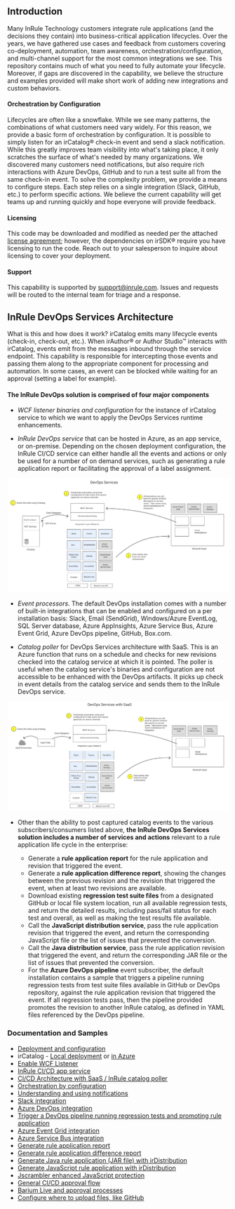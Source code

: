 ## Introduction

Many InRule Technology customers integrate rule applications (and the decisions they contain) into business-critical application lifecycles.  Over the years, we have gathered use cases and feedback from customers covering co-deployment, automation, team awareness, orchestration/configuration, and multi-channel support for the most common integrations we see.  This repository contains much of what you need to fully automate your lifecycle.  Moreover, if gaps are discovered in the capability, we believe the structure and examples provided will make short work of adding new integrations and custom behaviors.

#### Orchestration by Configuration
Lifecycles are often like a snowflake.  While we see many patterns, the combinations of what customers need vary widely.  For this reason, we provide a basic form of orchestration by configuration.  It is possible to simply listen for an irCatalog® check-in event and send a slack notification.  While this greatly improves team visibility into what's taking place, it only scratches the surface of what's needed by many organizations.  We discovered many customers need notifications, but also require rich interactions with Azure DevOps, GitHub and to run a test suite all from the same check-in event.  To solve the complexity problem, we provide a means to configure steps.  Each step relies on a single integration (Slack, GitHub, etc.) to perform specific actions.  We believe the current capability will get teams up and running quickly and hope everyone will provide feedback.

#### Licensing
This code may be downloaded and modified as needed per the attached [license agreement](LICENSE); however, the dependencies on irSDK® require you have licensing to run the code.  Reach out to your salesperson to inquire about licensing to cover your deployment.

#### Support
This capability is supported by support@inrule.com.  Issues and requests will be routed to the internal team for triage and a response.

## InRule DevOps Services Architecture
What is this and how does it work?  irCatalog emits many lifecycle events (check-in, check-out, etc.).  When irAuthor® or Author Studio™ interacts with irCatalog, events emit from the messages inbound through the service endpoint.  This capability is responsible for intercepting those events and passing them along to the appropriate component for processing and automation.  In some cases, an event can be blocked while waiting for an approval (setting a label for example).  

#### The InRule DevOps solution is comprised of four major components
* *WCF listener binaries and configuration* for the instance of irCatalog service to which we want to apply the DevOps Services runtime enhancements.

* *InRule DevOps service* that can be hosted in Azure, as an app service, or on-premise.  Depending on the chosen deployment configuration, the InRule CI/CD service can either handle all the events and actions or only be used for a number of on demand services, such as generating a rule application report or facilitating the approval of a label assignment.

![CI/CD Architecture](images/DevOpsServices.png)

* *Event processors*.  The default DevOps installation comes with a number of built-in integrations that can be enabled and configured on a per installation basis: Slack, Email (SendGrid), Windows/Azure EventLog, SQL Server database, Azure AppInsights, Azure Service Bus, Azure Event Grid, Azure DevOps pipeline, GitHub, Box.com.

* *Catalog poller* for DevOps Services architecture with SaaS. This is an Azure function that runs on a schedule and checks for new revisions checked into the catalog service at which it is pointed.  The poller is useful when the catalog service's binaries and configuration are not accessible to be enhanced with the DevOps artifacts. It picks up check in event details from the catalog service and sends them to the InRule DevOps service.

![CI/CD Architecture with SaaS](images/DevOpsServicesSaaS.png)


* Other than the ability to post captured catalog events to the various subscribers/consumers listed above, **the InRule DevOps Services solution includes a number of services and actions** relevant to a rule application life cycle in the enterprise:

    * Generate a **rule application report** for the rule application and revision that triggered the event.
    * Generate a **rule application difference report**, showing the changes between the previous revision and the revision that triggered the event, when at least two revisions are available.
    * Download existing **regression test suite files** from a designated GitHub or local file system location, run all available regression tests, and return the detailed results, including pass/fail status for each test and overall, as well as making the test results file available.
    * Call the **JavaScript distribution service**, pass the rule application revision that triggered the event, and return the corresponding JavaScript file or the list of issues that prevented the conversion.
    *  Call the **Java distribution service**, pass the rule application revision that triggered the event, and return the corresponding JAR file or the list of issues that prevented the conversion.
    * For the **Azure DevOps pipeline** event subscriber, the default installation contains a sample that triggers a pipeline running regression tests from test suite files available in GitHub or DevOps repository, against the rule application revision that triggered the event.  If all regression tests pass, then the pipeline provided promotes the revision to another InRule catalog, as defined in YAML files referenced by the DevOps pipeline.  


### Documentation and Samples
* [Deployment and configuration](doc/deployment.md)
* irCatalog - [Local deployment](doc/ircatalog-local.md) or [in Azure](doc/ircatalog-azure.md)
* [Enable WCF Listener](doc/InRuleCICD_WcfBehaviorExtension.md)
* [InRule CI/CD app service](doc/InRuleCICDService.md)
* [CI/CD Architecture with SaaS / InRule catalog poller](doc/CatalogPoller.md)
* [Orchestration by configuration](doc/OrchestrationByConfiguration.md)
* [Understanding and using notifications](doc/Notifications.md)
* [Slack integration](doc/InRuleCICD_Slack.md)
* [Azure DevOps integration](doc/DevOps.md)
* [Trigger a DevOps pipeline running regression tests and promoting rule application](devops)
* [Azure Event Grid integration](doc/AzureEventGrid.md)
* [Azure Service Bus integration](doc/AzureServiceBus.md)
* [Generate rule application report](doc/RuleAppReport.md)
* [Generate rule application difference report](doc/RuleAppDiffReport.md)
* [Generate Java rule application (JAR file) with irDistribution](doc/Java.md)
* [Generate JavaScript rule application with irDistribution](doc/JavaScript.md)
* [Jscrambler enhanced JavaScript protection](doc/jscrambler.md)
* [General CI/CD approval flow](doc/ApprovalFlow.md)
* [Barium Live and approval processes](doc/Barium.md)
* [Configure where to upload files, like GitHub](doc/UploadTo.md)
